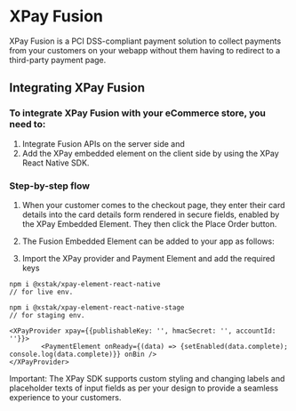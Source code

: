 # XPay Fusion

XPay Fusion is a PCI DSS-compliant payment solution to collect payments from your customers on your webapp without them having to redirect to a third-party payment page.

## Integrating XPay Fusion

### To integrate XPay Fusion with your eCommerce store, you need to:

1. Integrate Fusion APIs on the server side and
2. Add the XPay embedded element on the client side by using the XPay React Native SDK.

### Step-by-step flow
1. When your customer comes to the checkout page, they enter their card details into the card details form rendered in secure fields, enabled by the XPay Embedded Element. They then click the Place Order button.

2. The Fusion Embedded Element can be added to your app as follows:

3. Import the XPay provider and Payment Element and add the required keys

```
npm i @xstak/xpay-element-react-native
// for live env.

npm i @xstak/xpay-element-react-native-stage
// for staging env.

<XPayProvider xpay={{publishableKey: '', hmacSecret: '', accountId: ''}}>
        <PaymentElement onReady={(data) => {setEnabled(data.complete); console.log(data.complete)}} onBin />
</XPayProvider>
```

Important: The XPay SDK supports custom styling and changing labels and placeholder texts of input fields as per your design to provide a seamless experience to your customers.

